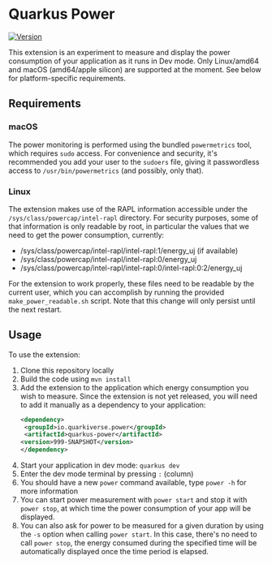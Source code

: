# Quarkus Power

[![Version](https://img.shields.io/maven-central/v/io.quarkiverse.power/quarkus-power?logo=apache-maven&style=flat-square)](https://search.maven.org/artifact/io.quarkiverse.power/quarkus-power)

This extension is an experiment to measure and display the power consumption of your application as it runs in Dev mode.
Only Linux/amd64 and macOS (amd64/apple silicon) are supported at the moment. See below for platform-specific
requirements.
 
## Requirements

### macOS

The power monitoring is performed using the bundled `powermetrics` tool, which requires `sudo` access. For convenience
and security, it's recommended you add your user to the `sudoers` file, giving it passwordless access
to `/usr/bin/powermetrics` (and possibly, only that).

### Linux

The extension makes use of the RAPL information accessible under the `/sys/class/powercap/intel-rapl` directory. For
security purposes, some of that information is only readable by root, in particular the values that we need to get the
power consumption, currently:

- /sys/class/powercap/intel-rapl/intel-rapl:1/energy_uj (if available)
- /sys/class/powercap/intel-rapl/intel-rapl:0/energy_uj
- /sys/class/powercap/intel-rapl/intel-rapl:0/intel-rapl:0:2/energy_uj

For the extension to work properly, these files need to be readable by the current user, which you can accomplish by
running the provided `make_power_readable.sh` script. Note that this change will only persist until the next restart.

## Usage

To use the extension:

1. Clone this repository locally
2. Build the code using `mvn install`
3. Add the extension to the application which energy consumption you wish to measure. Since the extension is not yet
   released, you will need to add it manually as a dependency to your application:
    ```xml
   <dependency>
     <groupId>io.quarkiverse.power</groupId>
     <artifactId>quarkus-power</artifactId>
    <version>999-SNAPSHOT</version>
   </dependency>
   ``` 
4. Start your application in dev mode: `quarkus dev`
5. Enter the dev mode terminal by pressing `:` (column)
6. You should have a new `power` command available, type `power -h` for more information
7. You can start power measurement with `power start` and stop it with `power stop`, at which time the power consumption
   of your app will be displayed.
8. You can also ask for power to be measured for a given duration by using the `-s` option when
   calling `power start`. In this case, there's no need to call `power stop`, the energy consumed during the specified
   time will be automatically displayed once the time period is elapsed.